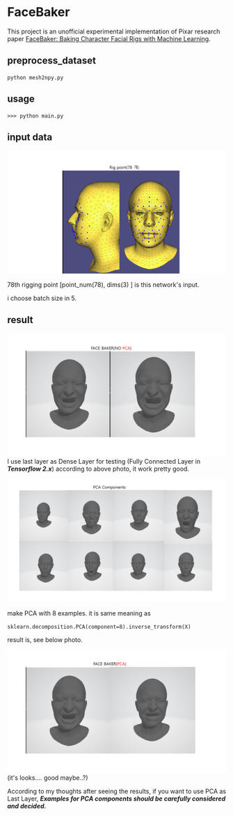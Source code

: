 # FaceBaker

This project is an unofficial experimental implementation of Pixar research paper [FaceBaker: Baking Character Facial Rigs with Machine Learning](http://graphics.pixar.com/library/faceBaker/paper.pdf).



preprocess_dataset
---

```
python mesh2npy.py
```

usage
---
```
>>> python main.py
```




input data
----
![rig_point](./github_image/rig_point.PNG)

78th rigging point [point_num(78), dims(3) ] is this network's input.

i choose batch size in 5.


result
---
![no_pca](./github_image/no_pca.PNG)
I use last layer as Dense Layer for testing (Fully Connected Layer in ***Tensorflow 2.x***) according to above photo, it work pretty good.


![examples](./github_image/examples.PNG)

make PCA with 8 examples.
it is same meaning as 
```
sklearn.decomposition.PCA(component=8).inverse_transform(X)
```

result is, see below photo.

![no_pca](./github_image/pca.PNG)
(it's looks.... good maybe..?)

According to my thoughts after seeing the results, if you want to use PCA as Last Layer,
***Examples for PCA components should be carefully considered and decided.***



